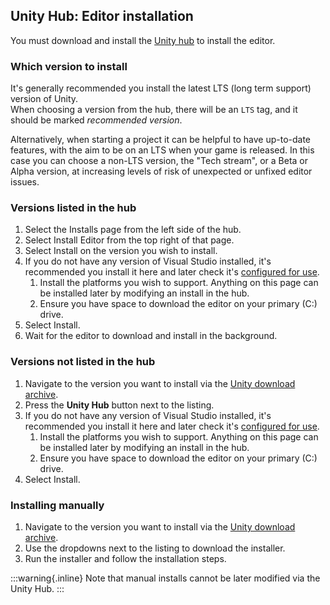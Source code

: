 ## Unity Hub: Editor installation
You must download and install the [Unity hub](https://unity.com/download) to install the editor.

### Which version to install
It's generally recommended you install the latest LTS (long term support) version of Unity.  
When choosing a version from the hub, there will be an `LTS` tag, and it should be marked _recommended version_.  

Alternatively, when starting a project it can be helpful to have up-to-date features, with the aim to be on an LTS when your game is released. In this case you can choose a non-LTS version, the "Tech stream", or a Beta or Alpha version, at increasing levels of risk of unexpected or unfixed editor issues.

### Versions listed in the hub

1. Select the Installs page from the left side of the hub.
1. Select Install Editor from the top right of that page.
1. Select Install on the version you wish to install.
1. If you do not have any version of Visual Studio installed, it's recommended you install it here and later check it's [configured for use](../Programming/IDE%20Configuration.md).
   1. Install the platforms you wish to support. Anything on this page can be installed later by modifying an install in the hub.
   1. Ensure you have space to download the editor on your primary (C:) drive.
1. Select Install.
1. Wait for the editor to download and install in the background.

### Versions not listed in the hub
1. Navigate to the version you want to install via the [Unity download archive](https://unity.com/releases/editor/archive).
1. Press the **Unity Hub** button next to the listing.
1. If you do not have any version of Visual Studio installed, it's recommended you install it here and later check it's [configured for use](../Programming/IDE%20Configuration.md).
   1. Install the platforms you wish to support. Anything on this page can be installed later by modifying an install in the hub.
   1. Ensure you have space to download the editor on your primary (C:) drive.
1. Select Install.

### Installing manually
1. Navigate to the version you want to install via the [Unity download archive](https://unity.com/releases/editor/archive).
1. Use the dropdowns next to the listing to download the installer.
1. Run the installer and follow the installation steps.

:::warning{.inline}
Note that manual installs cannot be later modified via the Unity Hub.
:::